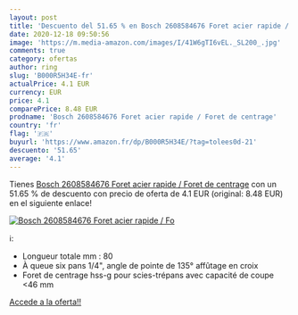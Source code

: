 ```yaml
---
layout: post
title: 'Descuento del 51.65 % en Bosch 2608584676 Foret acier rapide / Fo'
date: 2020-12-18 09:50:56
image: 'https://m.media-amazon.com/images/I/41W6gTI6vEL._SL200_.jpg'
comments: true
category: ofertas
author: ring
slug: 'B000R5H34E-fr'
actualPrice: 4.1 EUR
currency: EUR
price: 4.1
comparePrice: 8.48 EUR
prodname: 'Bosch 2608584676 Foret acier rapide / Foret de centrage'
country: 'fr'
flag: '🇫🇷'
buyurl: 'https://www.amazon.fr/dp/B000R5H34E/?tag=tolees0d-21'
descuento: '51.65'
average: '4.1'
---
```


Tienes [Bosch 2608584676 Foret acier rapide / Foret de centrage](https://www.amazon.fr/dp/B000R5H34E/?tag=tolees0d-21) con un 51.65 % de descuento con precio de oferta de 4.1 EUR (original: 8.48 EUR) en el siguiente enlace!

[![Bosch 2608584676 Foret acier rapide / Fo](https://m.media-amazon.com/images/I/41W6gTI6vEL._SL200_.jpg)](https://www.amazon.fr/dp/B000R5H34E/?tag=tolees0d-21)

ℹ️:

- Longueur totale mm : 80
- À queue six pans 1/4", angle de pointe de 135° affûtage en croix
- Foret de centrage hss-g pour scies-trépans avec capacité de coupe <46 mm

[Accede a la oferta!!](https://www.amazon.fr/dp/B000R5H34E/?tag=tolees0d-21)
